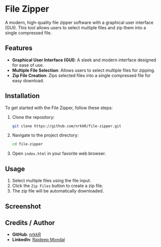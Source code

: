 # File Zipper

A modern, high-quality file zipper software with a graphical user interface (GUI). This tool allows users to select multiple files and zip them into a single compressed file.

## Features

- **Graphical User Interface (GUI)**: A sleek and modern interface designed for ease of use.
- **Multiple File Selection**: Allows users to select multiple files for zipping.
- **Zip File Creation**: Zips selected files into a single compressed file for easy download.

## Installation

To get started with the File Zipper, follow these steps:

1. Clone the repository:
    ```bash
    git clone https://github.com/nrkkR/file-zipper.git
    ```
2. Navigate to the project directory:
    ```bash
    cd file-zipper
    ```
3. Open `index.html` in your favorite web browser.

## Usage

1. Select multiple files using the file input.
2. Click the `Zip Files` button to create a zip file.
3. The zip file will be automatically downloaded.

## Screenshot



## Credits / Author

- **GitHub**: [nrkkR](https://github.com/nrkkR)
- **LinkedIn**: [Rajdeep Mondal](https://www.linkedin.com/in/rajdeep-mondal-a277a9317/)

